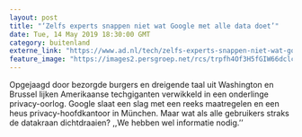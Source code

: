 ```yaml
---
layout: post
title: "‘Zelfs experts snappen niet wat Google met alle data doet’"
date: Tue, 14 May 2019 18:30:00 GMT
category: buitenland
externe_link: "https://www.ad.nl/tech/zelfs-experts-snappen-niet-wat-google-met-alle-data-doet~aae16fc3/"
feature_image: "https://images2.persgroep.net/rcs/trpfh4Of3H5fGIW66dclcJilC4Y/diocontent/147506104/_fitwidth/400/?appId=21791a8992982cd8da851550a453bd7f&quality=0.7"
---
```


Opgejaagd door bezorgde burgers en dreigende taal uit Washington en Brussel lijken Amerikaanse techgiganten verwikkeld in een onderlinge privacy-oorlog. Google slaat een slag met een reeks maatregelen en een heus privacy-hoofdkantoor in München. Maar wat als alle gebruikers straks de datakraan dichtdraaien? ,,We hebben wel informatie nodig.’’
